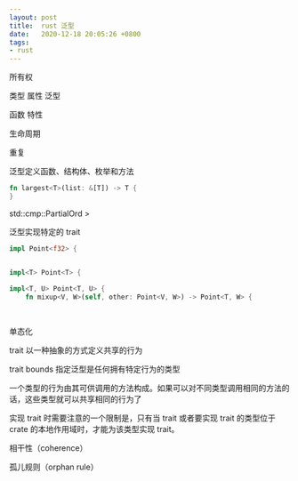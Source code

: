 ```yaml
---
layout: post
title:  rust 泛型
date:   2020-12-18 20:05:26 +0800
tags:
- rust
---
```


所有权

类型
属性
泛型

函数
特性

生命周期


重复


泛型定义函数、结构体、枚举和方法

```rust
fn largest<T>(list: &[T]) -> T {
}
```

std::cmp::PartialOrd  >



泛型实现特定的 trait

``` rust
impl Point<f32> {


impl<T> Point<T> {

impl<T, U> Point<T, U> {
    fn mixup<V, W>(self, other: Point<V, W>) -> Point<T, W> {
	
	
```


单态化

trait 以一种抽象的方式定义共享的行为

trait bounds 指定泛型是任何拥有特定行为的类型


一个类型的行为由其可供调用的方法构成。如果可以对不同类型调用相同的方法的话，这些类型就可以共享相同的行为了

实现 trait 时需要注意的一个限制是，只有当 trait 或者要实现 trait 的类型位于 crate 的本地作用域时，才能为该类型实现 trait。

相干性（coherence） 

孤儿规则（orphan rule）
